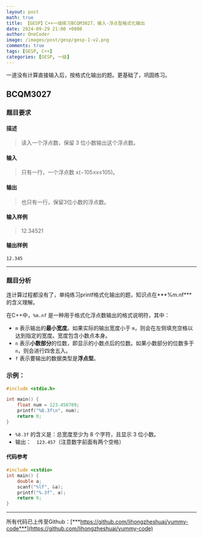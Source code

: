 ```yaml
---
layout: post
math: true
title: 【GESP】C++一级练习BCQM3027，输入-浮点型格式化输出
date: 2024-09-29 21:00 +0800
author: OneCoder
image: /images/post/gesp/gesp-1-v2.png
comments: true
tags: [GESP, C++]
categories: [GESP, 一级]
---
```

一道没有计算直接输入后，按格式化输出的题。更基础了，巩固练习。

<!--more-->

## BCQM3027

### 题目要求

#### 描述

>读入一个浮点数，保留 3 位小数输出这个浮点数。

#### 输入

>只有一行，一个浮点数 x(−105≤x≤105)。

#### 输出

>也只有一行，保留3位小数的浮点数。

#### 输入样例

>12.34521

#### 输出样例

```console
12.345
```

---

### 题目分析

连计算过程都没有了，单纯练习printf格式化输出的题，知识点在***%m.nf***的含义理解。

在C++中，`%m.nf` 是一种用于格式化浮点数输出的格式说明符，其中：

- `m` 表示输出的**最小宽度**。如果实际的输出宽度小于 `m`，则会在左侧填充空格以达到指定的宽度。宽度包含小数点本身。
- `n` 表示**小数部分**的位数，即显示的小数点后的位数。如果小数部分的位数多于 `n`，则会进行四舍五入。
- `f` 表示要输出的数据类型是**浮点型**。

### 示例：
```c++
#include <stdio.h>

int main() {
    float num = 123.456789;
    printf("%8.3f\n", num);
    return 0;
}
```

- `%8.3f` 的含义是：总宽度至少为 8 个字符，且显示 3 位小数。
- 输出：`  123.457`（注意数字前面有两个空格）


#### 代码参考

```cpp
#include <cstdio>
int main() {
    double a;
    scanf("%lf", &a);
    printf("%.3f", a);
    return 0;
}
```

---

所有代码已上传至Github：[***https://github.com/lihongzheshuai/yummy-code***](https://github.com/lihongzheshuai/yummy-code)
